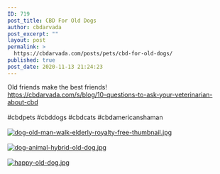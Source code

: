 ```yaml
---
ID: 719
post_title: CBD For Old Dogs
author: cbdarvada
post_excerpt: ""
layout: post
permalink: >
  https://cbdarvada.com/posts/pets/cbd-for-old-dogs/
published: true
post_date: 2020-11-13 21:24:23
---
```

<html><head></head><body>
Old friends make the best friends!<br /><a href="https://cbdarvada.com/s/blog/10-questions-to-ask-your-veterinarian-about-cbd">https://cbdarvada.com/s/blog/10-questions-to-ask-your-veterinarian-about-cbd</a><span> </span><br /><br />#cbdpets #cbddogs #cbdcats #cbdamericanshaman
</body>
</html><br/><br/><a href="https://snd-videos.s3.amazonaws.com/291594/1605326980809.jpg"  title="dog-old-man-walk-elderly-royalty-free-thumbnail.jpg" ><img src="https://snd-videos.s3.amazonaws.com/291594/1605326980809.jpg" alt="dog-old-man-walk-elderly-royalty-free-thumbnail.jpg" title="dog-old-man-walk-elderly-royalty-free-thumbnail.jpg" /></a><br/><br/><a href="https://snd-videos.s3.amazonaws.com/291594/1605326980954.jpg"  title="dog-animal-hybrid-old-dog.jpg" ><img src="https://snd-videos.s3.amazonaws.com/291594/1605326980954.jpg" alt="dog-animal-hybrid-old-dog.jpg" title="dog-animal-hybrid-old-dog.jpg" /></a><br/><br/><a href="https://snd-videos.s3.amazonaws.com/291594/1605326980942.jpg"  title="happy-old-dog.jpg" ><img src="https://snd-videos.s3.amazonaws.com/291594/1605326980942.jpg" alt="happy-old-dog.jpg" title="happy-old-dog.jpg" /></a>
